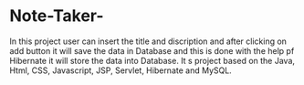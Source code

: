 # Note-Taker-
In this project user can insert the title and discription and after clicking on add button it will save the data in Database and this is done with the help pf Hibernate it will store the data into Database. It s project based on the Java, Html, CSS, Javascript, JSP, Servlet, Hibernate and MySQL.

